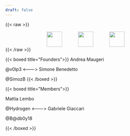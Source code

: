 ```yaml
---
draft: false
---
```


{{< raw >}}
<div style="display: flex; justify-content: center; column-gap: 50px">
    <a href="https://github.com/naslabsec">
        <img src="/img/contacts/github.png" style="width: 48px;" />
    </a>
    <a href="https://ctftime.org/team/199725">
        <img src="/img/contacts/ctftime.png" style="width: 48px;" />
    </a>
    <a href="mailto:naslabsec@gmail.com">
        <img src="/img/contacts/email.png" style="width: 48px;" />
    </a>
</div>
{{< /raw >}}

{{< boxed title="Founders">}}
Andrea Maugeri

@v0lp3
<--->
Simone Benedetto

@SimozB
{{< /boxed >}}

{{< boxed title="Members">}}

Mattia Lembo

@Hydrogen
<--->
Gabriele Giaccari

@B@db0y18


{{< /boxed >}}

